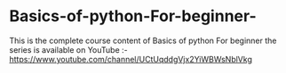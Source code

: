 # Basics-of-python-For-beginner-
This is the complete course content of Basics of python For beginner the series is available on YouTube :-https://www.youtube.com/channel/UCtUqddgVjx2YiWBWsNblVkg
